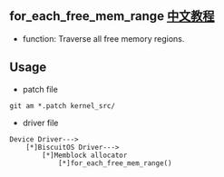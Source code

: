 for_each_free_mem_range [中文教程](https://biscuitos.github.io/blog/MMU-ARM32-MEMBLOCK-for_each_free_mem_range/)
--------------------------------------------

* function: Traverse all free memory regions.


## Usage

* patch file

```
git am *.patch kernel_src/
```

* driver file

```
Device Driver--->
    [*]BiscuitOS Driver--->
        [*]Memblock allocator
            [*]for_each_free_mem_range()
```
